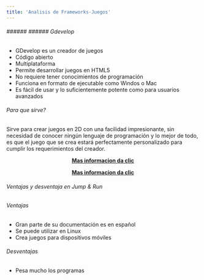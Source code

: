 ```yaml
---
title: 'Analisis de Frameworks-Juegos'
---
```


###### ###### ###### Gdevelop

* GDevelop es un creador de juegos 
* Código abierto
* Multiplataforma   
* Permite desarrollar juegos en HTML5 
* No requiere tener conocimientos de programación
* Funciona en formato de ejecutable como Windos o Mac
* Es fácil de usar y lo suficientemente potente como para usuarios avanzados

###### Para que sirve?
Sirve para crear juegos en 2D con una facilidad impresionante, sin necesidad de conocer ningún lenguaje de programación y lo mejor de todo, es que el juego que se crea estará perfectamente personalizado para cumplir los requerimientos del creador.

<p><center><a href="https://www.ecured.cu/Game_Develop" target="_blank" rel="nofollow noopener noreferrer" class="external-link no-image">
  <strong>Mas informacion da clic</strong>
</a></center></p>

<p><center><a href="https://fr.wikipedia.org/wiki/GDevelop" target="_blank" rel="nofollow noopener noreferrer" class="external-link no-image">
  <strong>Mas informacion da clic</strong>
</a></center></p>


###### Ventajas y desventaja en Jump & Run

###### Ventajas
* Gran parte de su documentación es en español
* Se puede utilizar en Linux
* Crea juegos para dispositivos móviles

###### Desventajas
* Pesa mucho los programas


